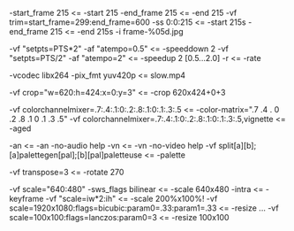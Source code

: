  -start_frame 215 <= -start 215
 -end_frame 215 <= -end 215
 -vf trim=start_frame=299:end_frame=600
 -ss 0:0:215 <= -start 215s
 -end_frame 215 <= -end 215s
 -i frame-%05d.jpg

 -vf "setpts=PTS*2"  -af "atempo=0.5" <= -speeddown 2
 -vf "setpts=PTS/2"  -af "atempo=2"  <= -speedup 2  [0.5...2.0]
 -r <= -rate

 -vcodec libx264 -pix_fmt yuv420p <= slow.mp4

 -vf crop="w=620:h=424:x=0:y=3" <= -crop 620x424+0+3

 -vf colorchannelmixer=.7:.4:.1:0:.2:.8:.1:0:.1:.3:.5 <= -color-matrix=".7 .4 . 0 .2 .8 .1 0 .1 .3 .5"
 -vf colorchannelmixer=.7:.4:.1:0:.2:.8:.1:0:.1:.3:.5,vignette <= -aged

 -an <= -an -no-audio help
 -vn <= -vn -no-video help
 -vf split[a][b];[a]palettegen[pal];[b][pal]paletteuse <= -palette

 -vf transpose=3 <= -rotate 270

 -vf scale="640:480" -sws_flags bilinear  <= -scale 640x480
 -intra <= -keyframe
 -vf "scale=iw*2:ih"  <= -scale 200%x100%!
 -vf scale=1920x1080:flags=bicubic:param0=.33:param1=.33 <= -resize ...
 -vf scale=100x100:flags=lanczos:param0=3 <= -resize 100x100
